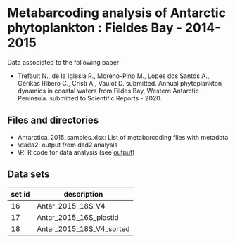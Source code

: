 # Metabarcoding analysis of Antarctic phytoplankton : Fieldes Bay - 2014-2015

Data associated to the following paper
* Trefault N., de la Iglesia R., Moreno-Pino M., Lopes dos Santos A., Gérikas Ribero C., Cristi A., Vaulot D. submitted. Annual phytoplankton dynamics in coastal waters from Fildes Bay, Western Antarctic Peninsula. submitted to Scientific Reports - 2020.

## Files and directories

* Antarctica_2015_samples.xlsx: List of metabarcoding files with metadata
* \dada2: output from dad2 analysis
* \R: R code for data analysis (see [output](https://vaulot.github.io/Paper-Trefault-2020-Antarctica/Antarctica-phyloseq.html))

## Data sets
|set id |  description |
|---|---|
| 16 | Antar_2015_18S_V4 |
| 17 | Antar_2015_16S_plastid |
| 18 | Antar_2015_18S_V4_sorted |
